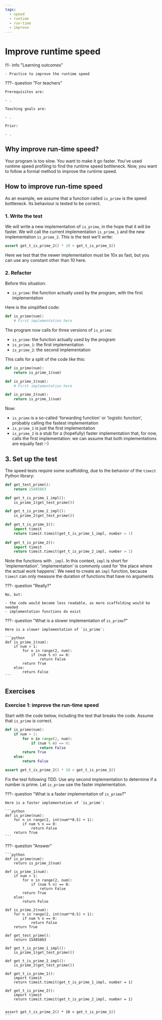 ```yaml
---
tags:
  - speed
  - runtime
  - run-time
  - improve
---
```


# Improve runtime speed

!!!- info "Learning outcomes"

    - Practice to improve the runtime speed

???- question "For teachers"

    Prerequisites are:

    - .

    Teaching goals are:

    - .

    Prior:

    - .

## Why improve run-time speed?


Your program is too slow.
You want to make it go faster.
You've used runtime speed profiling to find the
runtime speed bottleneck.
Now, you want to follow a formal method
to improve the runtime speed.

## How to improve run-time speed

As an example, we assume that a function called `is_prime` is
the speed bottleneck.
Its behaviour is tested to be correct.

### 1. Write the test

We will write a new implementation of `is_prime`, in the
hope that it will be faster. We will call the current implementation
`is_prime_1` and the new implementation `is_prime_2`.
This is the test we'll write:

```python
assert get_t_is_prime_2() * 10 < get_t_is_prime_1()
```

Here we test that the newer implementation must be 10x as fast,
but you can use any constant other than 10 here.

### 2. Refactor

Before this situation:

- `is_prime`: the function actually used by the program,
  with the first implementation

Here is the simplified code:

```python
def is_prime(num):
    # First implementation here
```

The program now calls for three versions of `is_prime`:

- `is_prime`: the function actually used by the program
- `is_prime_1`: the first implementation
- `is_prime_2`: the second implementation

This calls for a split of the code like this:

```python
def is_prime(num):
    return is_prime_1(num)

def is_prime_1(num):
    # First implementation here

def is_prime_2(num):
    return is_prime_1(num)
```

Now:

- `is_prime` is a so-called 'forwarding function' or 'logistic function',
  probably calling the fastest implementation
- `is_prime_1` is just the first implementation
- `is_prime_2` is a stub for a (hopefully) faster implementation that,
  for now, calls the first implementation:
  we can assume that both implementations
  are equally fast :-)

## 3. Set up the test

The speed tests require some scaffolding,
due to the behavior of the `timeit` Python library:

```python
def get_test_prime():
    return 15485863

def get_t_is_prime_1_impl():
    is_prime_1(get_test_prime())

def get_t_is_prime_2_impl():
    is_prime_2(get_test_prime())

def get_t_is_prime_1():
    import timeit
    return timeit.timeit(get_t_is_prime_1_impl, number = 1)
    
def get_t_is_prime_2():
    import timeit
    return timeit.timeit(get_t_is_prime_2_impl, number = 1)
```

Note the functions with `_impl`. In this context, `impl` is short for
'implementation'. 'implementation' is commonly used for 'the place where
the actual work happens'. We need to create an `impl` function,
because `timeit` can only measure the duration of
functions that have no arguments

???- question "Really?"

    No, but:

    - the code would become less readable, as more scaffolding would be needed
    - implementation functions do exist 


???- question "What is a slower implementation of `is_prime`?"

    Here is a slower implementation of `is_prime`:

    ```python
    def is_prime_1(num):
        if num > 1:
            for n in range(2, num):
                if (num % n) == 0:
                    return False
            return True
        else:
            return False
    ```


## Exercises

### Exercise 1: improve the run-time speed

Start with the code below,
including the test that breaks the code.
Assume that `is_prime` is correct.

```python
def is_prime(num):
    if num > 1:
        for n in range(2, num):
            if (num % n) == 0:
                return False
        return True
    else:
        return False

assert get_t_is_prime_2() * 10 < get_t_is_prime_1()
```

Fix the test following TDD.
Use any second implementation to determine if a number is prime.
Let `is_prime` use the faster implementation.

???- question "What is a faster implementation of `is_prime`?"

    Here is a faster implementation of `is_prime`:

    ```python
    def is_prime(num):
        for n in range(2, int(num**0.5) + 1):
            if num % n == 0:
                return False
        return True
    ```

???- question "Answer"

    ```python
    def is_prime(num):
        return is_prime_2(num)

    def is_prime_1(num):
        if num > 1:
            for n in range(2, num):
                if (num % n) == 0:
                    return False
            return True
        else:
            return False

    def is_prime_2(num):
        for n in range(2, int(num**0.5) + 1):
            if num % n == 0:
                return False
        return True

    def get_test_prime():
        return 15485863

    def get_t_is_prime_1_impl():
        is_prime_1(get_test_prime())

    def get_t_is_prime_2_impl():
        is_prime_2(get_test_prime())

    def get_t_is_prime_1():
        import timeit
        return timeit.timeit(get_t_is_prime_1_impl, number = 1)
        
    def get_t_is_prime_2():
        import timeit
        return timeit.timeit(get_t_is_prime_2_impl, number = 1)


    assert get_t_is_prime_2() * 10 < get_t_is_prime_1()
    ```
